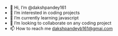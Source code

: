 - 👋 Hi, I’m @dakshpandey161
- 👀 I’m interested in coding projects
- 🌱 I’m currently learning javascript
- 💞️ I’m looking to collaborate on any coding project
- 📫 How to reach me dakshpandeyb161@gmai.com

<!---
dakshpandey161/dakshpandey161 is a ✨ special ✨ repository because its `README.md` (this file) appears on your GitHub profile.
You can click the Preview link to take a look at your changes.
--->
